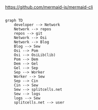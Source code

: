 https://github.com/mermaid-js/mermaid-cli

<code class="mermaid">
graph TD
    developer --> Network
    Network --> repos
    repos --> git
    Network --> Osi
    Network --> Blog
    Blog --> Sew
    Osi --> Pom
    Osi --> OsiLib(lib)
    Pom --> Dem
    Dem --> Gel
    Gel --> Sep
    Sep --> Worker
    Worker --> Sew
    Sep --> Cin
    Cin --> Sew
    Sew --> splitcells.net
    Sew --> logs
    logs --> Sew
    splitcells.net --> user
</code>
<script src="https://cdn.jsdelivr.net/npm/mermaid/dist/mermaid.min.js"></script>